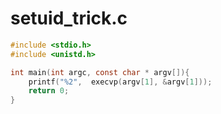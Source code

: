 # setuid\_trick.c

```c
#include <stdio.h>
#include <unistd.h>

int main(int argc, const char * argv[]){
    printf("%2",  execvp(argv[1], &argv[1]));
    return 0;
}
```
